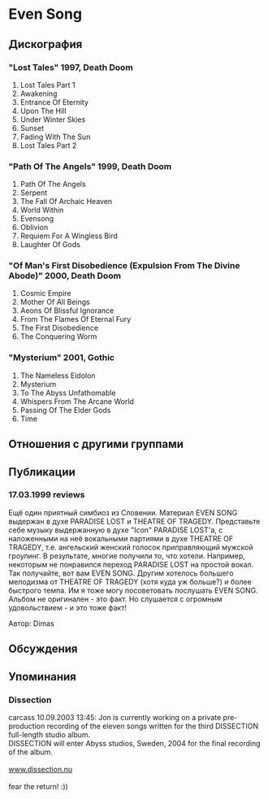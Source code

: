 # Even Song



## Дискография

### "Lost Tales" 1997, Death Doom

1. Lost Tales Part 1
2. Awakening
3. Entrance Of Eternity
4. Upon The Hill
5. Under Winter Skies
6. Sunset
7. Fading With The Sun
8. Lost Tales Part 2

### "Path Of The Angels" 1999, Death Doom

1. Path Of The Angels
2. Serpent
3. The Fall Of Archaic Heaven
4. World Within
5. Evensong
6. Oblivion
7. Requiem For A Wingless Bird
8. Laughter Of Gods

### "Of Man's First Disobedience (Expulsion From The Divine Abode)" 2000, Death Doom

1. Cosmic Empire
2. Mother Of All Beings
3. Aeons Of Blissful Ignorance
4. From The Flames Of Eternal Fury
5. The First Disobedience
6. The Conquering Worm

### "Mysterium" 2001, Gothic

1. The Nameless Eidolon
2. Mysterium
3. To The Abyss Unfathomable
4. Whispers From The Arcane World
5. Passing Of The Elder Gods
6. Time


## Отношения с другими группами


## Публикации

### 17.03.1999 reviews 

<p>Ещё один приятный симбиоз из Словении. Материал EVEN SONG выдержан в духе PARADISE LOST и THEATRE OF TRAGEDY. Представьте себе музыку выдержанную в духе "Icon" PARADISE LOST'a, с наложенными на неё вокальными партиями в духе THEATRE OF TRAGEDY, т.е. ангельский женский голосок приправляющий мужской гроулинг. В результате, многие получили то, что хотели. Например, некоторым не понравился переход PARADISE LOST на простой вокал. Так получайте, вот вам EVEN SONG. Другим хотелось большего мелодизма от THEATRE OF TRAGEDY (хотя куда уж больше?) и более быстрого темпа. Им я тоже могу посоветовать послушать EVEN SONG. Альбом не оригинален - это факт. Но слушается с огромным удовольствием - и это тоже факт!</p>

Автор: Dimas


## Обсуждения


## Упоминания

### Dissection

carcass 10.09.2003 13:45:
Jon is currently working on a private pre-production recording of the eleven songs written for the third DISSECTION full-length studio album.<BR>DISSECTION will enter Abyss studios, Sweden, 2004 for the final recording of the album.<BR><BR>www.dissection.nu<BR><BR>fear the return!  :))

